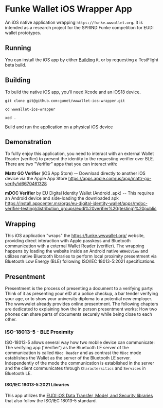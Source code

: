 Funke Wallet iOS Wrapper App
============================

An iOS native application wrapping `https://funke.wwwallet.org`. It is intended as a research project for the
SPRIND Funke competition for EUDI wallet prototypes.

Running
-------

You can install the iOS app by either [Building](#Building) it, or by requesting a TestFlight beta build.

Building
--------

To build the native iOS app, you'll need Xcode and an iOS18 device.

```shell
git clone git@github.com:gunet/wwwallet-ios-wrapper.git
```

```shell
cd wwwallet-ios-wrapper
```

```shell
xed .
```
Build and run the application on a physical iOS device

Demonstration
-------------
To fullly enjoy this application, you need to interact with an external Wallet Reader (verifier) to present the identity to the requesting verifier over BLE. There are two "Verifier" apps that you can interact with:

**Mattr GO Verifier** (iOS App Store) -- Download directly to another iOS device via the Apple App Store
https://apps.apple.com/us/app/mattr-go-verify/id6670461328

**mDOC Verifier** by EU Digital Identity Wallet (Android .apk) -- This requires an Android device and side-loading the downloaded apk
https://install.appcenter.ms/orgs/eu-digital-identity-wallet/apps/mdoc-verifier-testing/distribution_groups/eudi%20verifier%20(testing)%20public

Wrapping
--------

This iOS application "wraps" the https://funke.wwwallet.org/ website, providing direct interaction with Apple passkeys and Bluetooth communication with a external Wallet Reader (verifier). The wrapping happens by loading the website inside an Android
native `WKWebView` and utilizes native Bluetooth libraries to perform local proximity presentment via Bluetooth Low Energy (BLE) following ISO/IEC 18013-5:2021 specifications.

Presentment
-----------

Presentment is the process of presenting a document to a verifying party: Think of it as presenting your eID at a police
checkup, a bar tender verifying your age, or to show your university diploma to a potential new employer. The wwwwalet
already provides online presentment. The following chapters are dedicated to explaining how the in person presentment works: How two phones can share
parts of documents securely while being close to each other.

### ISO-18013-5 - BLE Proximity

ISO-18013-5 allows several way how two mobile device can communicate: The verifying app ('Verifier') as the Bluetooth LE
server of the communication is called `MDoc Reader` and as contrast the `MDoc` mode establishes the Wallet as the server
of the Bluetooth LE server. Independently of the mode the communication is established in the server and the client
communicates through `Charactersitics` and `Services` in Bluetooth LE.

#### ISO/IEC 18013-5:2021 Libraries

This app utilizes the [EUDI iOS Data Transfer, Model, and Security libraries](https://github.com/eu-digital-identity-wallet/eudi-lib-ios-iso18013-data-transfer) that also follow the ISO/IEC 18013-5 standard.
